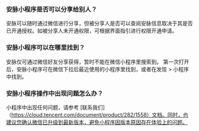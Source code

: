 ### 安脉小程序是否可以分享给别人？
安脉可以随时通过微信进行分享，但被分享人是否可以查阅安脉信息取决于其是否已开通授权。如被分享人未开通权限，可根据界面指引进行权限开通申请。

### 安脉小程序可以在哪里找到？
安脉仅可通过微信好友分享获得，暂时不能在微信小程序里搜索到。
第一次打开后，安脉小程序可在微信下拉后最近使用的小程序里找到，或者在发现 > 小程序中找到。

### 安脉小程序操作中出现问题怎么办？
小程序中出现任何问题，请参考 [联系我们]（https://cloud.tencent.com/document/product/282/1558）文档。同时，也建议您确认微信已升级到最新版本，避免小程序因版本原因存在体验上的问题。
